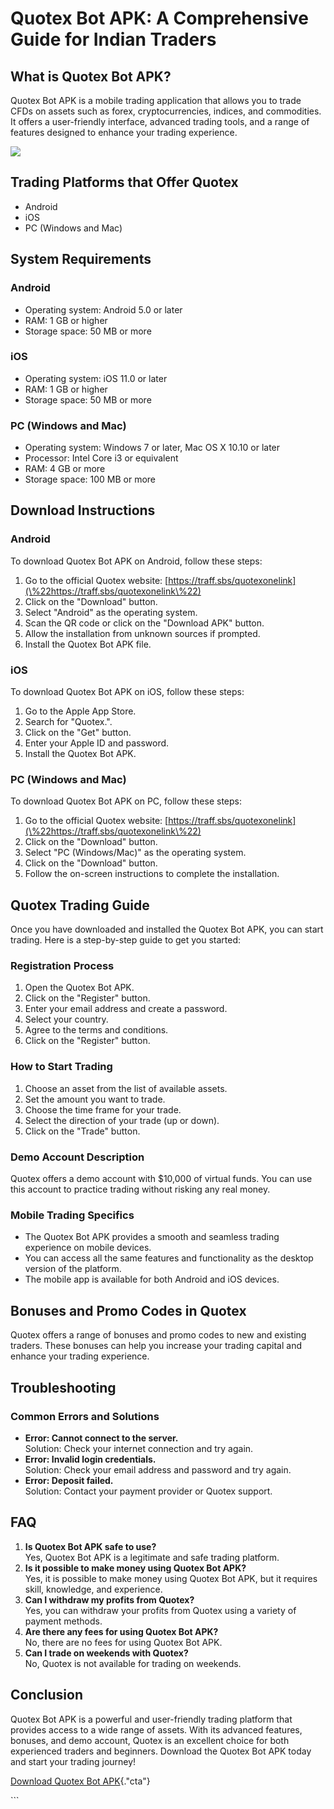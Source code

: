 # Quotex Bot APK: A Comprehensive Guide for Indian Traders

## What is Quotex Bot APK?

Quotex Bot APK is a mobile trading application that allows you to trade
CFDs on assets such as forex, cryptocurrencies, indices, and
commodities. It offers a user-friendly interface, advanced trading
tools, and a range of features designed to enhance your trading
experience.

[![](https://static.quotex.io/files/1_en/300_250.jpg)](https://traff.sbs/brokerqxsignupf)

## Trading Platforms that Offer Quotex

-   Android
-   iOS
-   PC (Windows and Mac)

## System Requirements

### Android

-   Operating system: Android 5.0 or later
-   RAM: 1 GB or higher
-   Storage space: 50 MB or more

### iOS

-   Operating system: iOS 11.0 or later
-   RAM: 1 GB or higher
-   Storage space: 50 MB or more

### PC (Windows and Mac)

-   Operating system: Windows 7 or later, Mac OS X 10.10 or later
-   Processor: Intel Core i3 or equivalent
-   RAM: 4 GB or more
-   Storage space: 100 MB or more

## Download Instructions

### Android

To download Quotex Bot APK on Android, follow these steps:

1.  Go to the official Quotex website:
    [https://traff.sbs/quotexonelink](\%22https://traff.sbs/quotexonelink\%22)
2.  Click on the "Download" button.
3.  Select "Android" as the operating system.
4.  Scan the QR code or click on the "Download APK" button.
5.  Allow the installation from unknown sources if prompted.
6.  Install the Quotex Bot APK file.

### iOS

To download Quotex Bot APK on iOS, follow these steps:

1.  Go to the Apple App Store.
2.  Search for "Quotex.".
3.  Click on the "Get" button.
4.  Enter your Apple ID and password.
5.  Install the Quotex Bot APK.

### PC (Windows and Mac)

To download Quotex Bot APK on PC, follow these steps:

1.  Go to the official Quotex website:
    [https://traff.sbs/quotexonelink](\%22https://traff.sbs/quotexonelink\%22)
2.  Click on the "Download" button.
3.  Select "PC (Windows/Mac)" as the operating system.
4.  Click on the "Download" button.
5.  Follow the on-screen instructions to complete the installation.

## Quotex Trading Guide

Once you have downloaded and installed the Quotex Bot APK, you can start
trading. Here is a step-by-step guide to get you started:

### Registration Process

1.  Open the Quotex Bot APK.
2.  Click on the "Register" button.
3.  Enter your email address and create a password.
4.  Select your country.
5.  Agree to the terms and conditions.
6.  Click on the "Register" button.

### How to Start Trading

1.  Choose an asset from the list of available assets.
2.  Set the amount you want to trade.
3.  Choose the time frame for your trade.
4.  Select the direction of your trade (up or down).
5.  Click on the "Trade" button.

### Demo Account Description

Quotex offers a demo account with \$10,000 of virtual funds. You can use
this account to practice trading without risking any real money.

### Mobile Trading Specifics

-   The Quotex Bot APK provides a smooth and seamless trading experience
    on mobile devices.
-   You can access all the same features and functionality as the
    desktop version of the platform.
-   The mobile app is available for both Android and iOS devices.

## Bonuses and Promo Codes in Quotex

Quotex offers a range of bonuses and promo codes to new and existing
traders. These bonuses can help you increase your trading capital and
enhance your trading experience.

## Troubleshooting

### Common Errors and Solutions

-   **Error: Cannot connect to the server.**\
    Solution: Check your internet connection and try again.
-   **Error: Invalid login credentials.**\
    Solution: Check your email address and password and try again.
-   **Error: Deposit failed.**\
    Solution: Contact your payment provider or Quotex support.

## FAQ

1.  **Is Quotex Bot APK safe to use?**\
    Yes, Quotex Bot APK is a legitimate and safe trading platform.
2.  **Is it possible to make money using Quotex Bot APK?**\
    Yes, it is possible to make money using Quotex Bot APK, but it
    requires skill, knowledge, and experience.
3.  **Can I withdraw my profits from Quotex?**\
    Yes, you can withdraw your profits from Quotex using a variety of
    payment methods.
4.  **Are there any fees for using Quotex Bot APK?**\
    No, there are no fees for using Quotex Bot APK.
5.  **Can I trade on weekends with Quotex?**\
    No, Quotex is not available for trading on weekends.

## Conclusion

Quotex Bot APK is a powerful and user-friendly trading platform that
provides access to a wide range of assets. With its advanced features,
bonuses, and demo account, Quotex is an excellent choice for both
experienced traders and beginners. Download the Quotex Bot APK today and
start your trading journey!

[Download Quotex Bot
APK](\%22https://traff.sbs/quotexonelink\%22){."cta"}

\`\`\`

